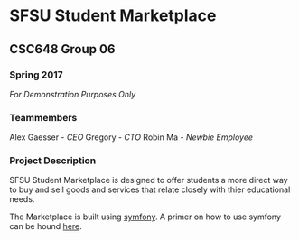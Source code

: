 # SFSU Student Marketplace
## CSC648 Group 06
### Spring 2017   
*For Demonstration Purposes Only*

### Teammembers
Alex Gaesser - _CEO_
Gregory - _CTO_
Robin Ma - _Newbie Employee_  


### Project Description

SFSU Student Marketplace is designed to offer students a more direct way to buy and sell goods and services that relate closely with thier educational needs. 

The Marketplace is built using [symfony](https://symfony.com). A primer on how to use symfony can be hound [here](https://www.sitepoint.com/symfony-beginners-tutorial/).
